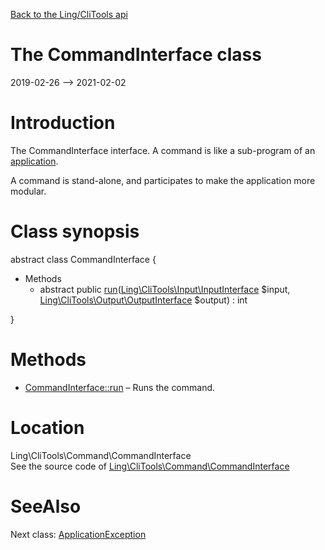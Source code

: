 [Back to the Ling/CliTools api](https://github.com/lingtalfi/CliTools/blob/master/doc/api/Ling/CliTools.md)



The CommandInterface class
================
2019-02-26 --> 2021-02-02






Introduction
============

The CommandInterface interface.
A command is like a sub-program of an [application](https://github.com/lingtalfi/CliTools/blob/master/doc/api/Ling/CliTools/Program/Application.md).

A command is stand-alone, and participates to make the application more modular.



Class synopsis
==============


abstract class <span class="pl-k">CommandInterface</span>  {

- Methods
    - abstract public [run](https://github.com/lingtalfi/CliTools/blob/master/doc/api/Ling/CliTools/Command/CommandInterface/run.md)([Ling\CliTools\Input\InputInterface](https://github.com/lingtalfi/CliTools/blob/master/doc/api/Ling/CliTools/Input/InputInterface.md) $input, [Ling\CliTools\Output\OutputInterface](https://github.com/lingtalfi/CliTools/blob/master/doc/api/Ling/CliTools/Output/OutputInterface.md) $output) : int

}






Methods
==============

- [CommandInterface::run](https://github.com/lingtalfi/CliTools/blob/master/doc/api/Ling/CliTools/Command/CommandInterface/run.md) &ndash; Runs the command.





Location
=============
Ling\CliTools\Command\CommandInterface<br>
See the source code of [Ling\CliTools\Command\CommandInterface](https://github.com/lingtalfi/CliTools/blob/master/Command/CommandInterface.php)



SeeAlso
==============
Next class: [ApplicationException](https://github.com/lingtalfi/CliTools/blob/master/doc/api/Ling/CliTools/Exception/ApplicationException.md)<br>
